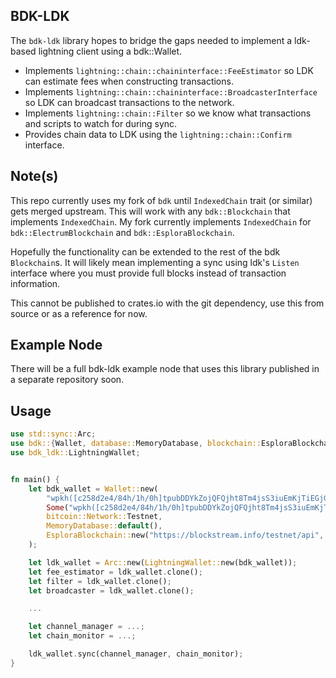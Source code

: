 ## BDK-LDK

The `bdk-ldk` library hopes to bridge the gaps needed to implement a ldk-based lightning client using a bdk::Wallet.

* Implements `lightning::chain::chaininterface::FeeEstimator` so LDK can estimate fees when constructing transactions.
* Implements `lightning::chain::chaininterface::BroadcasterInterface` so LDK can broadcast transactions to the network.
* Implements `lightning::chain::Filter` so we know what transactions and scripts to watch for during sync.
* Provides chain data to LDK using the `lightning::chain::Confirm` interface.

## Note(s)

This repo currently uses my fork of `bdk` until `IndexedChain` trait (or similar) gets merged upstream.  This will work with any `bdk::Blockchain` that implements `IndexedChain`. My fork currently implements `IndexedChain` for `bdk::ElectrumBlockchain` and `bdk::EsploraBlockchain`.

Hopefully the functionality can be extended to the rest of the bdk `Blockchain`s.  It will likely mean implementing a sync using ldk's `Listen` interface where you must provide full blocks instead of transaction information.

This cannot be published to crates.io with the git dependency, use this from source or as a reference for now.

## Example Node

There will be a full bdk-ldk example node that uses this library published in a separate repository soon.

## Usage

```rust
use std::sync::Arc;
use bdk::{Wallet, database::MemoryDatabase, blockchain::EsploraBlockchain};
use bdk_ldk::LightningWallet;


fn main() {
    let bdk_wallet = Wallet::new(
        "wpkh([c258d2e4/84h/1h/0h]tpubDDYkZojQFQjht8Tm4jsS3iuEmKjTiEGjG6KnuFNKKJb5A6ZUCUZKdvLdSDWofKi4ToRCwb9poe1XdqfUnP4jaJjCB2Zwv11ZLgSbnZSNecE/0/*)",
        Some("wpkh([c258d2e4/84h/1h/0h]tpubDDYkZojQFQjht8Tm4jsS3iuEmKjTiEGjG6KnuFNKKJb5A6ZUCUZKdvLdSDWofKi4ToRCwb9poe1XdqfUnP4jaJjCB2Zwv11ZLgSbnZSNecE/1/*)"),
        bitcoin::Network::Testnet,
        MemoryDatabase::default(),
        EsploraBlockchain::new("https://blockstream.info/testnet/api", 20)
    );

    let ldk_wallet = Arc::new(LightningWallet::new(bdk_wallet));
    let fee_estimator = ldk_wallet.clone();
    let filter = ldk_wallet.clone();
    let broadcaster = ldk_wallet.clone();

    ...

    let channel_manager = ...;
    let chain_monitor = ...;

    ldk_wallet.sync(channel_manager, chain_monitor);
}
```
